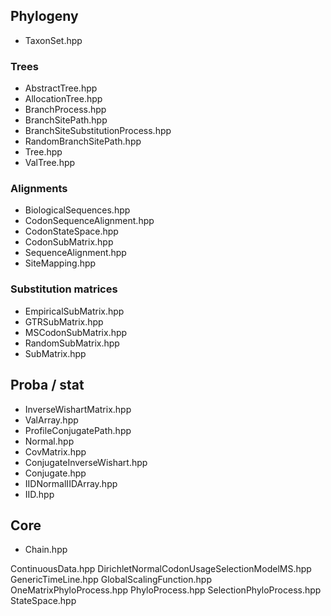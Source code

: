 ## Phylogeny ##
* TaxonSet.hpp

### Trees ###
* AbstractTree.hpp
* AllocationTree.hpp
* BranchProcess.hpp
* BranchSitePath.hpp
* BranchSiteSubstitutionProcess.hpp
* RandomBranchSitePath.hpp
* Tree.hpp
* ValTree.hpp

### Alignments ###
* BiologicalSequences.hpp
* CodonSequenceAlignment.hpp
* CodonStateSpace.hpp
* CodonSubMatrix.hpp
* SequenceAlignment.hpp
* SiteMapping.hpp

### Substitution matrices ###
* EmpiricalSubMatrix.hpp
* GTRSubMatrix.hpp
* MSCodonSubMatrix.hpp
* RandomSubMatrix.hpp
* SubMatrix.hpp

## Proba / stat ##
* InverseWishartMatrix.hpp
* ValArray.hpp
* ProfileConjugatePath.hpp
* Normal.hpp
* CovMatrix.hpp
* ConjugateInverseWishart.hpp
* Conjugate.hpp
* IIDNormalIIDArray.hpp
* IID.hpp

## Core ##
* Chain.hpp

ContinuousData.hpp
DirichletNormalCodonUsageSelectionModelMS.hpp
GenericTimeLine.hpp
GlobalScalingFunction.hpp
OneMatrixPhyloProcess.hpp
PhyloProcess.hpp
SelectionPhyloProcess.hpp
StateSpace.hpp
